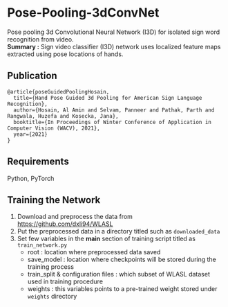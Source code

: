 # Pose-Pooling-3dConvNet
Pose pooling 3d Convolutional Neural Network (I3D) for isolated sign word recognition from video. <br>
**Summary :** Sign video classifier (I3D) network uses localized feature maps extracted using pose locations of hands.

## Publication
```
@article{poseGuidedPoolingHosain,
  title={Hand Pose Guided 3d Pooling for American Sign Language Recognition},
  author={Hosain, Al Amin and Selvam, Panneer and Pathak, Parth and Rangwala, Huzefa and Kosecka, Jana},
  booktitle={In Proceedings of Winter Conference of Application in Computer Vision (WACV), 2021},
  year={2021}
}
```
## Requirements
Python, PyTorch

## Training the Network
1. Download and preprocess the data from https://github.com/dxli94/WLASL
2. Put the preprocessed data in a directory titled such as ```downloaded_data```
3. Set few variables in the __main__ section of training script titled as ```train_network.py```
    - root : location where preprocessed data saved
    - save_model : location where checkpoints will be stored during the training process
    - train_split & configuration files : which subset of WLASL dataset used in training procedure
    - weights : this variables points to a pre-trained weight stored under ```weights``` directory
